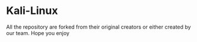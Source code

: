 # Kali-Linux
All the repository are forked from their original creators or either created by our team. Hope you enjoy
